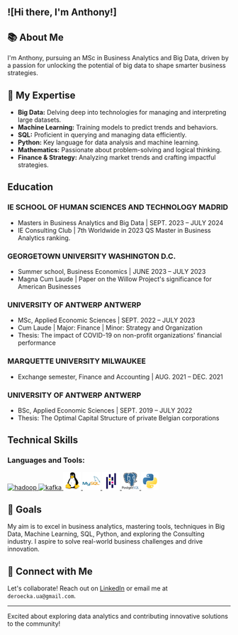 ## ![Hi there, I'm Anthony!]

## 📚 About Me
I'm Anthony, pursuing an MSc in Business Analytics and Big Data, driven by a passion for unlocking the potential of big data to shape smarter business strategies.


## 🚀 My Expertise
- **Big Data:** Delving deep into technologies for managing and interpreting large datasets.
- **Machine Learning:** Training models to predict trends and behaviors.
- **SQL:** Proficient in querying and managing data efficiently.
- **Python:** Key language for data analysis and machine learning.
- **Mathematics:** Passionate about problem-solving and logical thinking.
- **Finance & Strategy:** Analyzing market trends and crafting impactful strategies.

## Education
### IE SCHOOL OF HUMAN SCIENCES AND TECHNOLOGY MADRID
- Masters in Business Analytics and Big Data | SEPT. 2023 – JULY 2024
- IE Consulting Club | 7th Worldwide in 2023 QS Master in Business Analytics ranking.

### GEORGETOWN UNIVERSITY WASHINGTON D.C.
- Summer school, Business Economics | JUNE 2023 – JULY 2023
- Magna Cum Laude | Paper on the Willow Project's significance for American Businesses

### UNIVERSITY OF ANTWERP ANTWERP
- MSc, Applied Economic Sciences | SEPT. 2022 – JULY 2023
- Cum Laude | Major: Finance | Minor: Strategy and Organization
- Thesis: The impact of COVID-19 on non-profit organizations' financial performance

### MARQUETTE UNIVERSITY MILWAUKEE
- Exchange semester, Finance and Accounting | AUG. 2021 – DEC. 2021

### UNIVERSITY OF ANTWERP ANTWERP
- BSc, Applied Economic Sciences | SEPT. 2019 – JULY 2022
- Thesis: The Optimal Capital Structure of private Belgian corporations


## Technical Skills


<h3 align="left">Languages and Tools:</h3>
<p align="left"> <a href="https://hadoop.apache.org/" target="_blank" rel="noreferrer"> <img src="https://www.vectorlogo.zone/logos/apache_hadoop/apache_hadoop-icon.svg" alt="hadoop" width="40" height="40"/> </a> <a href="https://kafka.apache.org/" target="_blank" rel="noreferrer"> <img src="https://www.vectorlogo.zone/logos/apache_kafka/apache_kafka-icon.svg" alt="kafka" width="40" height="40"/> </a> <a href="https://www.linux.org/" target="_blank" rel="noreferrer"> <img src="https://raw.githubusercontent.com/devicons/devicon/master/icons/linux/linux-original.svg" alt="linux" width="40" height="40"/> </a> <a href="https://www.mysql.com/" target="_blank" rel="noreferrer"> <img src="https://raw.githubusercontent.com/devicons/devicon/master/icons/mysql/mysql-original-wordmark.svg" alt="mysql" width="40" height="40"/> </a> <a href="https://pandas.pydata.org/" target="_blank" rel="noreferrer"> <img src="https://raw.githubusercontent.com/devicons/devicon/2ae2a900d2f041da66e950e4d48052658d850630/icons/pandas/pandas-original.svg" alt="pandas" width="40" height="40"/> </a> <a href="https://www.postgresql.org" target="_blank" rel="noreferrer"> <img src="https://raw.githubusercontent.com/devicons/devicon/master/icons/postgresql/postgresql-original-wordmark.svg" alt="postgresql" width="40" height="40"/> </a> <a href="https://www.python.org" target="_blank" rel="noreferrer"> <img src="https://raw.githubusercontent.com/devicons/devicon/master/icons/python/python-original.svg" alt="python" width="40" height="40"/> </a> </p>


## 🎯 Goals
My aim is to excel in business analytics, mastering tools, techniques in Big Data, Machine Learning, SQL, Python, and exploring the Consulting industry. I aspire to solve real-world business challenges and drive innovation.


## 🤝 Connect with Me
Let's collaborate! Reach out on [LinkedIn](https://www.linkedin.com/in/anthonyderoeck) or email me at `deroecka.ua@gmail.com`.

---

Excited about exploring data analytics and contributing innovative solutions to the community!
